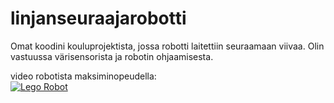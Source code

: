 # linjanseuraajarobotti
 
Omat koodini kouluprojektista, jossa robotti laitettiin seuraamaan viivaa. Olin vastuussa värisensorista ja robotin ohjaamisesta.

video robotista maksiminopeudella: <br>
[![Lego Robot](https://img.youtube.com/vi/KUw4zR_WCNg/0.jpg)](https://www.youtube.com/watch?v=KUw4zR_WCNg "Lego Robot")
